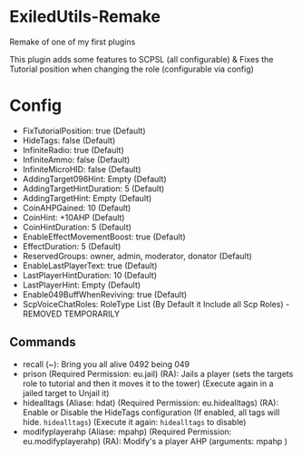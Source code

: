 # ExiledUtils-Remake
Remake of one of my first plugins

This plugin adds some features to SCPSL (all configurable) & Fixes the Tutorial position when changing the role (configurable via config)

# Config
- FixTutorialPosition: true (Default)
- HideTags: false (Default)
- InfiniteRadio: true (Default)
- InfiniteAmmo: false (Default)
- InfiniteMicroHID: false (Default)
- AddingTarget096Hint: Empty (Default)
- AddingTargetHintDuration: 5 (Default)
- AddingTargetHint: Empty (Default)
- CoinAHPGained: 10 (Default)
- CoinHint: +10AHP (Default)
- CoinHintDuration: 5 (Default)
- EnableEffectMovementBoost: true (Default)
- EffectDuration: 5 (Default)
- ReservedGroups: owner, admin, moderator, donator (Default)
- EnableLastPlayerText: true (Default)
- LastPlayerHintDuration: 10 (Default)
- LastPlayerHint: Empty (Default)
- Enable049BuffWhenReviving: true (Default)
- ScpVoiceChatRoles: RoleType List (By Default it Include all Scp Roles) - REMOVED TEMPORARILY

## Commands
- recall (~): Bring you all alive 0492 being 049
- prison (Required Permission: eu.jail) (RA): Jails a player (sets the targets role to tutorial and then it moves it to the tower) (Execute again in a jailed target to Unjail it)
- hidealltags (Aliase: hdat) (Required Permission: eu.hidealltags) (RA): Enable or Disable the HideTags configuration (If enabled, all tags will hide. `hidealltags`) (Execute it again: `hidealltags` to disable)
- modifyplayerahp (Aliase: mpahp) (Required Permission: eu.modifyplayerahp) (RA): Modify's a player AHP (arguments: mpahp <target> <amount>)
